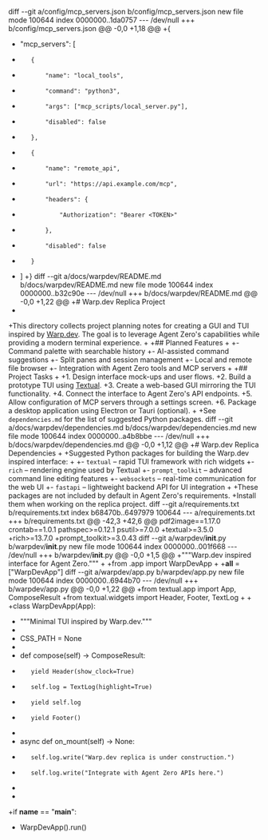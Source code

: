 diff --git a/config/mcp_servers.json b/config/mcp_servers.json
new file mode 100644
index 0000000..1da0757
--- /dev/null
+++ b/config/mcp_servers.json
@@ -0,0 +1,18 @@
+{
+    "mcp_servers": [
+        {
+            "name": "local_tools",
+            "command": "python3",
+            "args": ["mcp_scripts/local_server.py"],
+            "disabled": false
+        },
+        {
+            "name": "remote_api",
+            "url": "https://api.example.com/mcp",
+            "headers": {
+                "Authorization": "Bearer <TOKEN>"
+            },
+            "disabled": false
+        }
+    ]
+}
diff --git a/docs/warpdev/README.md b/docs/warpdev/README.md
new file mode 100644
index 0000000..b32c90e
--- /dev/null
+++ b/docs/warpdev/README.md
@@ -0,0 +1,22 @@
+# Warp.dev Replica Project
+
+This directory collects project planning notes for creating a GUI and TUI inspired by [Warp.dev](https://www.warp.dev). The goal is to leverage Agent Zero's capabilities while providing a modern terminal experience.
+
+## Planned Features
+
+- Command palette with searchable history
+- AI-assisted command suggestions
+- Split panes and session management
+- Local and remote file browser
+- Integration with Agent Zero tools and MCP servers
+
+## Project Tasks
+
+1. Design interface mock-ups and user flows.
+2. Build a prototype TUI using [Textual](https://textual.textualize.io).
+3. Create a web-based GUI mirroring the TUI functionality.
+4. Connect the interface to Agent Zero's API endpoints.
+5. Allow configuration of MCP servers through a settings screen.
+6. Package a desktop application using Electron or Tauri (optional).
+
+See `dependencies.md` for the list of suggested Python packages.
diff --git a/docs/warpdev/dependencies.md b/docs/warpdev/dependencies.md
new file mode 100644
index 0000000..a4b8bbe
--- /dev/null
+++ b/docs/warpdev/dependencies.md
@@ -0,0 +1,12 @@
+# Warp.dev Replica Dependencies
+
+Suggested Python packages for building the Warp.dev inspired interface:
+
+- `textual` – rapid TUI framework with rich widgets
+- `rich` – rendering engine used by Textual
+- `prompt_toolkit` – advanced command line editing features
+- `websockets` – real-time communication for the web UI
+- `fastapi` – lightweight backend API for UI integration
+
+These packages are not included by default in Agent Zero's requirements.
+Install them when working on the replica project.
diff --git a/requirements.txt b/requirements.txt
index b68470b..6497979 100644
--- a/requirements.txt
+++ b/requirements.txt
@@ -42,3 +42,6 @@ pdf2image==1.17.0
 crontab==1.0.1
 pathspec>=0.12.1
 psutil>=7.0.0
+textual>=3.5.0
+rich>=13.7.0
+prompt_toolkit>=3.0.43
diff --git a/warpdev/__init__.py b/warpdev/__init__.py
new file mode 100644
index 0000000..001f668
--- /dev/null
+++ b/warpdev/__init__.py
@@ -0,0 +1,5 @@
+"""Warp.dev inspired interface for Agent Zero."""
+
+from .app import WarpDevApp
+
+__all__ = ["WarpDevApp"]
diff --git a/warpdev/app.py b/warpdev/app.py
new file mode 100644
index 0000000..6944b70
--- /dev/null
+++ b/warpdev/app.py
@@ -0,0 +1,22 @@
+from textual.app import App, ComposeResult
+from textual.widgets import Header, Footer, TextLog
+
+
+class WarpDevApp(App):
+    """Minimal TUI inspired by Warp.dev."""
+
+    CSS_PATH = None
+
+    def compose(self) -> ComposeResult:
+        yield Header(show_clock=True)
+        self.log = TextLog(highlight=True)
+        yield self.log
+        yield Footer()
+
+    async def on_mount(self) -> None:
+        self.log.write("Warp.dev replica is under construction.")
+        self.log.write("Integrate with Agent Zero APIs here.")
+
+
+if __name__ == "__main__":
+    WarpDevApp().run()
